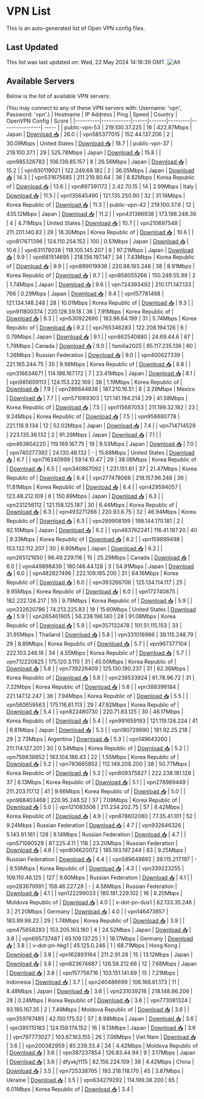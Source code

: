 # VPN List

This is an auto-generated list of Open VPN config files.

## Last Updated

This list was last updated on: Wed, 22 May 2024 14:16:39 GMT.
![Alt](https://repobeats.axiom.co/api/embed/186b98318ef1479477931607c1ad7d823f12451f.svg "Repobeats analytics image")

## Available Servers

Below is the list of available VPN servers:

(You may connect to any of these VPN servers with: Username: 'vpn', Password: 'vpn'.)
| Hostname | IP Address | Ping | Speed | Country | OpenVPN Config | Score |
|----------|------------|------|-------|---------|----------------| ----- |
| public-vpn-53 | 219.100.37.225 | 16 | 422.87Mbps | Japan | [Download 📥](./configs/server_0_JP.ovpn) | 26.0 |
| vpn585377015 | 152.44.137.206 | 2 | 30.09Mbps | United States | [Download 📥](./configs/server_1_US.ovpn) | 18.7 |
| public-vpn-37 | 219.100.37.1 | 29 | 525.78Mbps | Japan | [Download 📥](./configs/server_2_JP.ovpn) | 15.8 |
| vpn985326783 | 106.139.85.157 | 8 | 26.56Mbps | Japan | [Download 📥](./configs/server_3_JP.ovpn) | 15.2 |
| vpn930119021 | 122.249.68.182 | 2 | 36.05Mbps | Japan | [Download 📥](./configs/server_4_JP.ovpn) | 14.3 |
| vpn531675685 | 211.219.80.64 | 36 | 8.82Mbps | Korea Republic of | [Download 📥](./configs/server_5_KR.ovpn) | 13.6 |
| vpn897391172 | 2.42.70.15 | 14 | 2.99Mbps | Italy | [Download 📥](./configs/server_6_IT.ovpn) | 11.5 |
| vpn135645490 | 121.135.250.90 | 32 | 31.16Mbps | Korea Republic of | [Download 📥](./configs/server_7_KR.ovpn) | 11.3 |
| public-vpn-42 | 219.100.37.6 | 12 | 435.12Mbps | Japan | [Download 📥](./configs/server_8_JP.ovpn) | 11.2 |
| vpn431396938 | 173.198.248.39 | 4 | 4.71Mbps | United States | [Download 📥](./configs/server_9_US.ovpn) | 10.7 |
| vpn210697548 | 211.201.140.82 | 28 | 18.30Mbps | Korea Republic of | [Download 📥](./configs/server_10_KR.ovpn) | 10.6 |
| vpn817671396 | 124.110.254.152 | 100 | 0.51Mbps | Japan | [Download 📥](./configs/server_11_JP.ovpn) | 10.6 |
| vpn631178038 | 118.105.145.207 | 6 | 97.21Mbps | Japan | [Download 📥](./configs/server_12_JP.ovpn) | 9.9 |
| vpn681514695 | 218.156.197.147 | 34 | 7.43Mbps | Korea Republic of | [Download 📥](./configs/server_13_KR.ovpn) | 9.9 |
| vpn899019936 | 220.88.193.248 | 38 | 8.91Mbps | Korea Republic of | [Download 📥](./configs/server_14_KR.ovpn) | 9.7 |
| vpn858055266 | 150.249.55.99 | 2 | 1.74Mbps | Japan | [Download 📥](./configs/server_15_JP.ovpn) | 9.6 |
| vpn724393492 | 210.171.147.133 | 766 | 0.29Mbps | Japan | [Download 📥](./configs/server_16_JP.ovpn) | 9.4 |
| vpn157781468 | 121.134.148.248 | 28 | 10.01Mbps | Korea Republic of | [Download 📥](./configs/server_17_KR.ovpn) | 9.3 |
| vpn911800374 | 220.126.59.18 | 36 | 7.91Mbps | Korea Republic of | [Download 📥](./configs/server_18_KR.ovpn) | 9.3 |
| vpn530922690 | 183.96.64.199 | 31 | 5.74Mbps | Korea Republic of | [Download 📥](./configs/server_19_KR.ovpn) | 9.2 |
| vpn765346283 | 122.208.194.126 | 6 | 0.79Mbps | Japan | [Download 📥](./configs/server_20_JP.ovpn) | 9.1 |
| vpn862540880 | 24.69.44.6 | 67 | 1.79Mbps | Canada | [Download 📥](./configs/server_21_CA.ovpn) | 9.0 |
| familia2025 | 85.117.235.136 | 60 | 1.26Mbps | Russian Federation | [Download 📥](./configs/server_22_RU.ovpn) | 9.0 |
| vpn400627339 | 221.165.244.75 | 35 | 9.98Mbps | Korea Republic of | [Download 📥](./configs/server_23_KR.ovpn) | 8.8 |
| vpn316634671 | 114.186.167.172 | 7 | 23.41Mbps | Japan | [Download 📥](./configs/server_24_JP.ovpn) | 8.1 |
| vpn985609113 | 124.153.232.169 | 38 | 1.19Mbps | Korea Republic of | [Download 📥](./configs/server_25_KR.ovpn) | 7.9 |
| vpn286644838 | 187.210.16.51 | 6 | 3.29Mbps | Mexico | [Download 📥](./configs/server_26_MX.ovpn) | 7.7 |
| vpn571069303 | 121.141.194.214 | 29 | 41.58Mbps | Korea Republic of | [Download 📥](./configs/server_27_KR.ovpn) | 7.5 |
| vpn115687053 | 211.199.32.162 | 23 | 9.24Mbps | Korea Republic of | [Download 📥](./configs/server_28_KR.ovpn) | 7.5 |
| vpn958680778 | 221.118.9.134 | 12 | 52.02Mbps | Japan | [Download 📥](./configs/server_29_JP.ovpn) | 7.4 |
| vpn714714529 | 223.135.36.132 | 2 | 91.29Mbps | Japan | [Download 📥](./configs/server_30_JP.ovpn) | 7.1 |
| vpn463804220 | 119.169.167.75 | 19 | 9.53Mbps | Japan | [Download 📥](./configs/server_31_JP.ovpn) | 7.0 |
| vpn740277392 | 24.130.48.132 | - | 15.68Mbps | United States | [Download 📥](./configs/server_32_US.ovpn) | 6.7 |
| vpn716340999 | 59.14.10.47 | 29 | 38.06Mbps | Korea Republic of | [Download 📥](./configs/server_33_KR.ovpn) | 6.5 |
| vpn340867092 | 1.231.151.61 | 37 | 21.47Mbps | Korea Republic of | [Download 📥](./configs/server_34_KR.ovpn) | 6.4 |
| vpn277478068 | 218.157.96.246 | 36 | 11.81Mbps | Korea Republic of | [Download 📥](./configs/server_35_KR.ovpn) | 6.4 |
| vpn429594057 | 123.48.212.109 | 6 | 150.89Mbps | Japan | [Download 📥](./configs/server_36_JP.ovpn) | 6.3 |
| vpn231256112 | 121.158.125.187 | 30 | 6.44Mbps | Korea Republic of | [Download 📥](./configs/server_37_KR.ovpn) | 6.3 |
| vpn493271266 | 220.93.6.75 | 32 | 46.94Mbps | Korea Republic of | [Download 📥](./configs/server_38_KR.ovpn) | 6.3 |
| vpn289908199 | 198.144.170.181 | 2 | 92.10Mbps | Japan | [Download 📥](./configs/server_39_JP.ovpn) | 6.2 |
| vpn463762241 | 116.41.187.20 | 40 | 9.33Mbps | Korea Republic of | [Download 📥](./configs/server_40_KR.ovpn) | 6.2 |
| vpn159899498 | 153.132.112.207 | 30 | 6.90Mbps | Japan | [Download 📥](./configs/server_41_JP.ovpn) | 6.2 |
| vpn265121650 | 96.49.229.116 | 15 | 25.29Mbps | Canada | [Download 📥](./configs/server_42_CA.ovpn) | 6.0 |
| vpn449898439 | 180.146.44.128 | 3 | 54.91Mbps | Japan | [Download 📥](./configs/server_43_JP.ovpn) | 6.0 |
| vpn482827496 | 222.109.185.200 | 31 | 64.16Mbps | Korea Republic of | [Download 📥](./configs/server_44_KR.ovpn) | 6.0 |
| vpn393266706 | 125.134.114.117 | 25 | 9.95Mbps | Korea Republic of | [Download 📥](./configs/server_45_KR.ovpn) | 6.0 |
| vpn172740875 | 182.222.126.217 | 55 | 9.79Mbps | Korea Republic of | [Download 📥](./configs/server_46_KR.ovpn) | 5.9 |
| vpn332620796 | 74.213.225.83 | 19 | 15.60Mbps | United States | [Download 📥](./configs/server_47_US.ovpn) | 5.9 |
| vpn265461905 | 58.238.196.140 | 28 | 91.08Mbps | Korea Republic of | [Download 📥](./configs/server_48_KR.ovpn) | 5.9 |
| vpn357132478 | 101.51.115.153 | 33 | 31.95Mbps | Thailand | [Download 📥](./configs/server_49_TH.ovpn) | 5.8 |
| vpn331016986 | 39.115.248.79 | 29 | 8.89Mbps | Korea Republic of | [Download 📥](./configs/server_50_KR.ovpn) | 5.7 |
| vpn967377104 | 222.103.246.16 | 34 | 4.55Mbps | Korea Republic of | [Download 📥](./configs/server_51_KR.ovpn) | 5.7 |
| vpn712220825 | 175.120.3.110 | 31 | 45.00Mbps | Korea Republic of | [Download 📥](./configs/server_52_KR.ovpn) | 5.6 |
| vpn739226409 | 125.130.190.237 | 31 | 62.36Mbps | Korea Republic of | [Download 📥](./configs/server_53_KR.ovpn) | 5.6 |
| vpn238533924 | 61.78.96.72 | 31 | 7.22Mbps | Korea Republic of | [Download 📥](./configs/server_54_KR.ovpn) | 5.6 |
| vpn388396184 | 221.147.12.247 | 36 | 7.94Mbps | Korea Republic of | [Download 📥](./configs/server_55_KR.ovpn) | 5.5 |
| vpn560659563 | 175.116.61.113 | 29 | 47.92Mbps | Korea Republic of | [Download 📥](./configs/server_56_KR.ovpn) | 5.4 |
| vpn822480730 | 220.71.83.125 | 30 | 46.17Mbps | Korea Republic of | [Download 📥](./configs/server_57_KR.ovpn) | 5.4 |
| vpn991659193 | 121.119.126.224 | 41 | 6.81Mbps | Japan | [Download 📥](./configs/server_58_JP.ovpn) | 5.3 |
| vpn180729690 | 181.92.25.218 | 29 | 2.73Mbps | Argentina | [Download 📥](./configs/server_59_AR.ovpn) | 5.3 |
| vpn149643260 | 211.114.127.201 | 30 | 0.54Mbps | Korea Republic of | [Download 📥](./configs/server_60_KR.ovpn) | 5.2 |
| vpn759838852 | 183.104.186.43 | 22 | 1.55Mbps | Korea Republic of | [Download 📥](./configs/server_61_KR.ovpn) | 5.2 |
| vpn783665852 | 112.149.208.200 | 38 | 50.77Mbps | Korea Republic of | [Download 📥](./configs/server_62_KR.ovpn) | 5.2 |
| vpn609375827 | 222.238.181.128 | 37 | 6.13Mbps | Korea Republic of | [Download 📥](./configs/server_63_KR.ovpn) | 5.1 |
| vpn278989449 | 211.203.117.12 | 41 | 9.66Mbps | Korea Republic of | [Download 📥](./configs/server_64_KR.ovpn) | 5.0 |
| vpn988403468 | 220.95.246.52 | 37 | 7.09Mbps | Korea Republic of | [Download 📥](./configs/server_65_KR.ovpn) | 5.0 |
| vpn121083506 | 211.234.202.75 | 57 | 8.42Mbps | Korea Republic of | [Download 📥](./configs/server_66_KR.ovpn) | 4.9 |
| vpn878602080 | 77.35.41.101 | 52 | 9.24Mbps | Russian Federation | [Download 📥](./configs/server_67_RU.ovpn) | 4.7 |
| vpn932646326 | 5.143.91.161 | 128 | 8.14Mbps | Russian Federation | [Download 📥](./configs/server_68_RU.ovpn) | 4.7 |
| vpn571090529 | 87.225.4.11 | 118 | 23.20Mbps | Russian Federation | [Download 📥](./configs/server_69_RU.ovpn) | 4.6 |
| vpn806620072 | 185.193.197.244 | 83 | 9.25Mbps | Russian Federation | [Download 📥](./configs/server_70_RU.ovpn) | 4.4 |
| vpn589649692 | 39.115.217.197 | - | 9.59Mbps | Korea Republic of | [Download 📥](./configs/server_71_KR.ovpn) | 4.3 |
| vpn339223255 | 109.110.46.125 | 127 | 9.60Mbps | Russian Federation | [Download 📥](./configs/server_72_RU.ovpn) | 4.1 |
| vpn283679591 | 158.46.227.28 | - | 4.58Mbps | Russian Federation | [Download 📥](./configs/server_73_RU.ovpn) | 4.1 |
| vpn122299033 | 185.181.229.102 | 16 | 6.20Mbps | Moldova Republic of | [Download 📥](./configs/server_74_MD.ovpn) | 4.0 |
| v-dot-pn-dus1 | 62.133.35.246 | 3 | 21.20Mbps | Germany | [Download 📥](./configs/server_75_DE.ovpn) | 4.0 |
| vpn146473857 | 183.99.98.22 | 29 | 1.74Mbps | Korea Republic of | [Download 📥](./configs/server_76_KR.ovpn) | 3.9 |
| vpn475858293 | 153.205.163.180 | 4 | 24.52Mbps | Japan | [Download 📥](./configs/server_77_JP.ovpn) | 3.8 |
| vpn695737487 | 65.109.137.25 | 1 | 18.17Mbps | Germany | [Download 📥](./configs/server_78_DE.ovpn) | 3.8 |
| v-dot-pn-hkg1 | 45.125.0.246 | 1 | 68.71Mbps | Hong Kong | [Download 📥](./configs/server_79_HK.ovpn) | 3.8 |
| vpn162893164 | 211.2.91.28 | 15 | 13.12Mbps | Japan | [Download 📥](./configs/server_80_JP.ovpn) | 3.8 |
| vpn823674687 | 126.58.212.66 | 12 | 7.68Mbps | Japan | [Download 📥](./configs/server_81_JP.ovpn) | 3.8 |
| vpn157756716 | 103.151.141.69 | 15 | 7.21Mbps | Indonesia | [Download 📥](./configs/server_82_ID.ovpn) | 3.7 |
| vpn240486699 | 106.168.61.173 | 11 | 8.48Mbps | Japan | [Download 📥](./configs/server_83_JP.ovpn) | 3.6 |
| vpn231039216 | 218.148.86.206 | 28 | 0.24Mbps | Korea Republic of | [Download 📥](./configs/server_84_KR.ovpn) | 3.6 |
| vpn773081324 | 93.185.167.35 | 2 | 7.49Mbps | Moldova Republic of | [Download 📥](./configs/server_85_MD.ovpn) | 3.6 |
| vpn359767485 | 42.150.175.52 | 37 | 8.98Mbps | Japan | [Download 📥](./configs/server_86_JP.ovpn) | 3.6 |
| vpn395115183 | 124.159.174.152 | 16 | 8.13Mbps | Japan | [Download 📥](./configs/server_87_JP.ovpn) | 3.6 |
| vpn797773027 | 103.67.163.155 | 26 | 7.06Mbps | Viet Nam | [Download 📥](./configs/server_88_VN.ovpn) | 3.6 |
| vpn200382959 | 85.239.33.4 | 24 | 4.42Mbps | Moldova Republic of | [Download 📥](./configs/server_89_MD.ovpn) | 3.6 |
| vpn387237854 | 126.83.44.94 | 9 | 3.17Mbps | Japan | [Download 📥](./configs/server_90_JP.ovpn) | 3.6 |
| dfyxkj1115 | 82.156.224.109 | 38 | 4.42Mbps | China | [Download 📥](./configs/server_91_CN.ovpn) | 3.5 |
| vpn725338765 | 193.218.118.170 | 45 | 3.87Mbps | Ukraine | [Download 📥](./configs/server_92_UA.ovpn) | 3.5 |
| vpn634279292 | 114.199.38.200 | 65 | 6.01Mbps | Korea Republic of | [Download 📥](./configs/server_93_KR.ovpn) | 3.4 |
